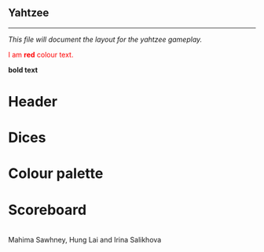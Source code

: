 ## Yahtzee
<hr/>

*This file will document the layout for the yahtzee gameplay.*


<span style="color:red"> I am **red** colour text.
</span>

**bold text**

# Header

# Dices

# Colour palette

# Scoreboard


<br>
Mahima Sawhney, Hung Lai and Irina Salikhova